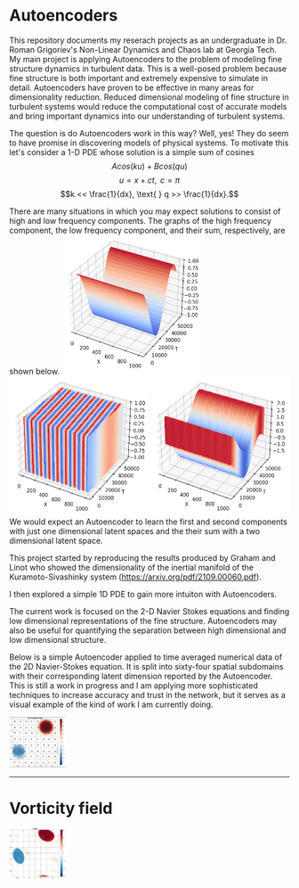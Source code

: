 # Autoencoders
This repository documents my reserach projects as an undergraduate in Dr. Roman Grigoriev's Non-Linear Dynamics and Chaos lab at Georgia Tech.
My main project is applying Autoencoders to the problem of modeling fine structure dynamics in turbulent data. This is a well-posed problem because fine structure is both important and extremely expensive to simulate in detail. Autoencoders have proven to be effective in many areas for dimensionality reduction. Reduced dimensional modeling of fine structure in turbulent systems would reduce the computational cost of accurate models and bring important dynamics into our understanding of turbulent systems. 

The question is do Autoencoders work in this way? Well, yes! They do seem to have promise in discovering models of physical systems. To motivate this let's consider a 1-D PDE whose solution is a simple sum of cosines
$$Acos(ku) + Bcos(qu)$$
$$u=x+ct, \text{   } c=\pi$$
$$k << \frac{1}{dx}, \text{    } q >> \frac{1}{dx}.$$

There are many situations in which you may expect solutions to consist of high and low frequency components. The graphs of the high frequency component, the low frequency component, and their sum, respectively, are shown below.
<img
  src="images/high.png"
  alt="Alt text"
  title="Low Frequency"
  width="250" height="250">
<img
  src="images/low.png"
  alt="Alt text"
  title="High Frequency"
  width="250" height="250">
<img
  src="images/sum.png"
  alt="Alt text"
  title="Sum"
  width="250" height="250">
We would expect an Autoencoder to learn the first and second components with just one dimensional latent spaces and the their sum with a two dimensional latent space. 

This project started by reproducing the results produced by Graham and Linot who showed the dimensionality of the inertial manifold of the Kuramoto-Sivashinky system (https://arxiv.org/pdf/2109.00060.pdf).

I then explored a simple 1D PDE to gain more intuiton with Autoencoders.

The current work is focused on the 2-D Navier Stokes equations and finding low dimensional representations of the fine structure. Autoencoders may also be useful for quantifying the separation between high dimensional and low dimensional structure. 

Below is a simple Autoencoder applied to time averaged numerical data of the 2D Navier-Stokes equation. It is split into sixty-four spatial subdomains with their corresponding latent dimension reported by the Autoencoder. This is still a work in progress and I am applying more sophisticated techniques to increase accuracy and trust in the network, but it serves as a visual example of the kind of work I am currently doing. 

<img
  src="singlePeriodLatentDims.png"
  alt="Alt text"
  title="Optional title"
  style="display: inline-block; margin: 0 auto; max-width: 100px">


_______________________________________________________________
# Vorticity field

<img
  src="vorticity_images.gif"
  alt="Alt text"
  title="Optional title"
  style="display: inline-block; margin: 0 auto; max-width: 100px">

